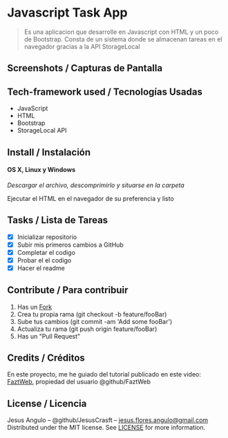 # Javascript Task App
> Es una aplicacion que desarrolle en Javascript con HTML y un poco de Bootstrap.
> Consta de un sistema donde se almacenan tareas en el navegador gracias a la API StorageLocal

## Screenshots / Capturas de Pantalla

## Tech-framework used / Tecnologías Usadas
- JavaScript
- HTML
- Bootstrap
- StorageLocal API

## Install / Instalación
#### OS X, Linux y Windows
*Descargar el archivo, descomprimirlo y situarse en la carpeta*

Ejecutar el HTML en el navegador de su preferencia y listo 

## Tasks / Lista de Tareas
- [x] Inicializar repositorio
- [x] Subir mis primeros cambios a GitHub
- [x] Completar el codigo
- [x] Probar el el codigo
- [x] Hacer el readme

## Contribute / Para contribuir
1. Has un [Fork](https://github.com/pulidovpe/mean-library/fork)
2. Crea tu propia rama (git checkout -b feature/fooBar)
3. Sube tus cambios (git commit -am 'Add some fooBar')
4. Actualiza tu rama (git push origin feature/fooBar)
5. Has un "Pull Request"

## Credits / Créditos
En este proyecto, me he guiado del tutorial publicado en este video:
[FaztWeb](https://www.youtube.com/watch?v=Ko_S79ZGDqI), propiedad del usuario @github/FaztWeb

## License / Licencia
Jesus Angulo – @github/JesusCrasft – jesus.flores.angulo@gmail.com
Distributed under the MIT license. See [LICENSE](LICENSE) for more information.

